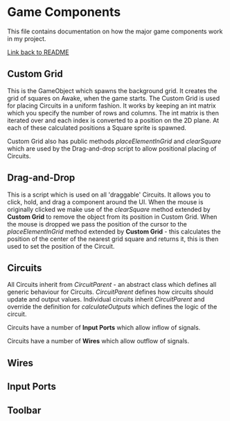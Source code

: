 # Game Components

This file contains documentation on how the major game components work in my project.

[Link back to README](../README.md)

## Custom Grid
This is the GameObject which spawns the background grid. It creates the grid of squares on Awake, when the game starts. 
The Custom Grid is used for placing Circuits in a uniform fashion. It works by keeping an int matrix which you specify the number of rows and columns. The int matrix is then iterated over and each index is converted to a position on the 2D plane. At each of these calculated positions a Square sprite is spawned.

Custom Grid also has public methods *placeElementInGrid* and *clearSquare* which are used by the Drag-and-drop script to allow positional placing of Circuits.

## Drag-and-Drop
This is a script which is used on all 'draggable' Circuits. It allows you to click, hold, and drag a component around the UI. When the mouse is originally clicked we make use of the *clearSquare* method extended by **Custom Grid** to remove the object from its position in Custom Grid. When the mouse is dropped we pass the position of the cursor
to the *placeElementInGrid* method extended by **Custom Grid** - this calculates the position of the center of the nearest grid square and returns it, this is then used to set the position of the Circuit.

## Circuits
All Circuits inherit from *CircuitParent* - an abstract class which defines all generic behaviour for Circuits. *CircuitParent* defines how circuits should update and output values. Individual circuits inherit *CircuitParent* and override the definition for *calculateOutputs* which defines the logic of the circuit.

Circuits have a number of **Input Ports** which allow inflow of signals.

Circuits have a number of **Wires** which allow outflow of signals.

## Wires

## Input Ports

## Toolbar